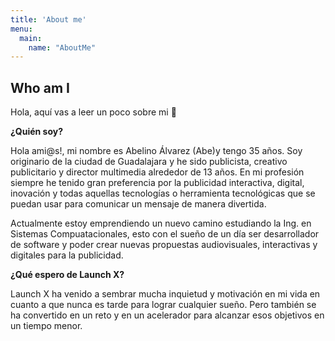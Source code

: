 ```yaml
---
title: 'About me'
menu:
  main:
    name: "AboutMe"
---
```


## Who am I

Hola, aquí vas a leer un poco sobre mi 🤩

**¿Quién soy?**

Hola ami@s!, mi nombre es Abelino Álvarez (Abe)y tengo 35 años. Soy originario de la ciudad de Guadalajara y he sido publicista, creativo publicitario y director multimedia alrededor de 13 años. En mi profesión siempre he tenido gran preferencia por la publicidad interactiva, digital, inovación y todas aquellas tecnologías o herramienta tecnológicas que se puedan usar para comunicar un mensaje de manera divertida.

Actualmente estoy emprendiendo un nuevo camino estudiando la Ing. en Sistemas Compuatacionales, esto con el sueño de un día ser desarrollador de software y poder crear nuevas propuestas audiovisuales, interactivas y digitales para la publicidad. 

**¿Qué espero de Launch X?**

Launch X ha venido a sembrar mucha inquietud y motivación en mi vida en cuanto a que nunca es tarde para lograr cualquier sueño. Pero también se ha convertido en un reto y en un acelerador para alcanzar esos objetivos en un tiempo menor. 

